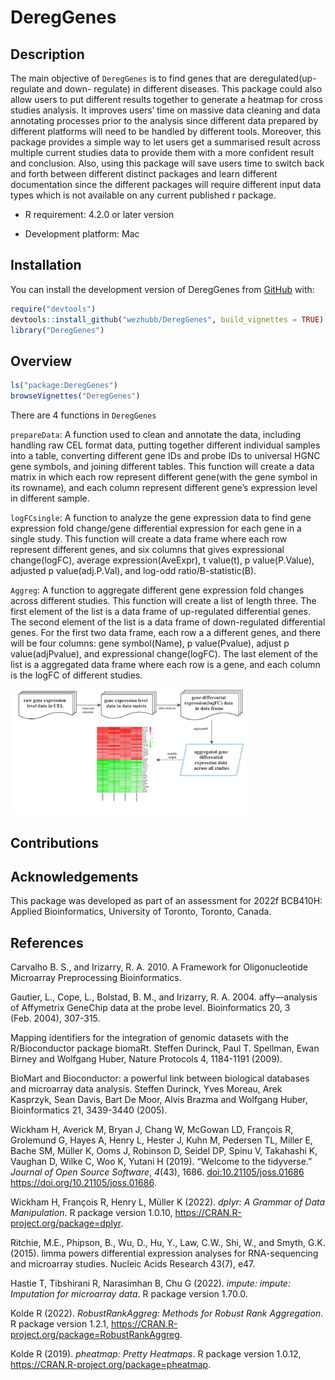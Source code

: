 
<!-- README.md is generated from README.Rmd. Please edit that file -->

# DeregGenes

<!-- badges: start -->
<!-- badges: end -->

## Description

The main objective of `DeregGenes` is to find genes that are
deregulated(up-regulate and down- regulate) in different diseases. This
package could also allow users to put different results together to
generate a heatmap for cross studies analysis. It improves users’ time
on massive data cleaning and data annotating processes prior to the
analysis since different data prepared by different platforms will need
to be handled by different tools. Moreover, this package provides a
simple way to let users get a summarised result across multiple current
studies data to provide them with a more confident result and
conclusion. Also, using this package will save users time to switch back
and forth between different distinct packages and learn different
documentation since the different packages will require different input
data types which is not available on any current published r package.

-   R requirement: 4.2.0 or later version

-   Development platform: Mac

## Installation

You can install the development version of DeregGenes from
[GitHub](https://github.com/) with:

``` r
require("devtools")
devtools::install_github("wezhubb/DeregGenes", build_vignettes = TRUE)
library("DeregGenes")
```

## Overview

``` r
ls("package:DeregGenes")
browseVignettes("DeregGenes")
```

There are 4 functions in `DeregGenes`

`prepareData`: A function used to clean and annotate the data, including
handling raw CEL format data, putting together different individual
samples into a table, converting different gene IDs and probe IDs to
universal HGNC gene symbols, and joining different tables. This function
will create a data matrix in which each row represent different
gene(with the gene symbol in its rowname), and each column represent
different gene’s expression level in different sample.

`logFCsingle`: A function to analyze the gene expression data to find
gene expression fold change/gene differential expression for each gene
in a single study. This function will create a data frame where each row
represent different genes, and six columns that gives expressional
change(logFC), average expression(AveExpr), t value(t), p
value(P.Value), adjusted p value(adj.P.Val), and log-odd
ratio/B-statistic(B).

`Aggreg`: A function to aggregate different gene expression fold changes
across different studies. This function will create a list of length
three. The first element of the list is a data frame of up-regulated
differential genes. The second element of the list is a data frame of
down-regulated differential genes. For the first two data frame, each
row a a different genes, and there will be four columns: gene
symbol(Name), p value(Pvalue), adjust p value(adjPvalue), and
expressional change(logFC). The last element of the list is a aggregated
data frame where each row is a gene, and each column is the logFC of
different studies.

<img src="./inst/extdata/flowchart.jpeg" style="width:75.0%" />

## Contributions

## Acknowledgements

This package was developed as part of an assessment for 2022f BCB410H:
Applied Bioinformatics, University of Toronto, Toronto, Canada.

## References

Carvalho B. S., and Irizarry, R. A. 2010. A Framework for
Oligonucleotide Microarray Preprocessing Bioinformatics.

Gautier, L., Cope, L., Bolstad, B. M., and Irizarry, R. A. 2004.
affy—analysis of Affymetrix GeneChip data at the probe level.
Bioinformatics 20, 3 (Feb. 2004), 307-315.

Mapping identifiers for the integration of genomic datasets with the
R/Bioconductor package biomaRt. Steffen Durinck, Paul T. Spellman, Ewan
Birney and Wolfgang Huber, Nature Protocols 4, 1184-1191 (2009).

BioMart and Bioconductor: a powerful link between biological databases
and microarray data analysis. Steffen Durinck, Yves Moreau, Arek
Kasprzyk, Sean Davis, Bart De Moor, Alvis Brazma and Wolfgang Huber,
Bioinformatics 21, 3439-3440 (2005).

Wickham H, Averick M, Bryan J, Chang W, McGowan LD, François R,
Grolemund G, Hayes A, Henry L, Hester J, Kuhn M, Pedersen TL, Miller E,
Bache SM, Müller K, Ooms J, Robinson D, Seidel DP, Spinu V, Takahashi K,
Vaughan D, Wilke C, Woo K, Yutani H (2019). “Welcome to the tidyverse.”
*Journal of Open Source Software*, *4*(43), 1686.
<doi:10.21105/joss.01686> <https://doi.org/10.21105/joss.01686>.

Wickham H, François R, Henry L, Müller K (2022). *dplyr: A Grammar of
Data Manipulation*. R package version 1.0.10,
<https://CRAN.R-project.org/package=dplyr>.

Ritchie, M.E., Phipson, B., Wu, D., Hu, Y., Law, C.W., Shi, W., and
Smyth, G.K. (2015). limma powers differential expression analyses for
RNA-sequencing and microarray studies. Nucleic Acids Research 43(7),
e47.

Hastie T, Tibshirani R, Narasimhan B, Chu G (2022). *impute: impute:
Imputation for microarray data*. R package version 1.70.0.

Kolde R (2022). *RobustRankAggreg: Methods for Robust Rank Aggregation*.
R package version 1.2.1,
<https://CRAN.R-project.org/package=RobustRankAggreg>.

Kolde R (2019). *pheatmap: Pretty Heatmaps*. R package version 1.0.12,
<https://CRAN.R-project.org/package=pheatmap>.
